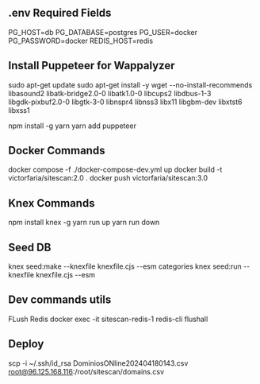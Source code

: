 ## .env Required Fields
PG_HOST=db
PG_DATABASE=postgres
PG_USER=docker
PG_PASSWORD=docker
REDIS_HOST=redis

## Install Puppeteer for Wappalyzer

sudo apt-get update
sudo apt-get install -y wget --no-install-recommends \
    libasound2 libatk-bridge2.0-0 libatk1.0-0 libcups2 libdbus-1-3 \
    libgdk-pixbuf2.0-0 libgtk-3-0 libnspr4 libnss3 libx11 libgbm-dev  libxtst6  libxss1

npm install -g yarn
yarn add puppeteer


## Docker Commands

docker compose -f ./docker-compose-dev.yml up
docker build -t victorfaria/sitescan:2.0 .
docker push victorfaria/sitescan:3.0

## Knex Commands

npm install knex -g
yarn run up
yarn run down


## Seed DB

knex seed:make --knexfile knexfile.cjs --esm categories
knex seed:run --knexfile knexfile.cjs --esm


## Dev commands utils

FLush Redis
docker exec -it sitescan-redis-1 redis-cli
flushall

## Deploy
scp -i ~/.ssh/id_rsa DominiosONline202404180143.csv root@96.125.168.116:/root/sitescan/domains.csv
